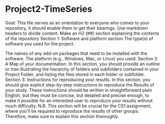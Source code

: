# Project2-TimeSeries

Goal: This file serves as an orientation to everyone who comes to your repository, it should enable them to get their bearings.
Use markdown headers to divide content.
Make an H2 (##) section explaining the contents of the repository
Section 1: Software and platform section
The type(s) of software you used for the project.

The names of any add-on packages that need to be installed with the software.
The platform (e.g., Windows, Mac, or Linux) you used.
Section 2: A Map of your documentation.
In this section, you should provide an outline or tree illustrating the hierarchy of folders and subfolders contained in your Project Folder, and listing the files stored in each folder or subfolder.
Section 3: Instructions for reproducing your results. 
In this section, you should give explicit step-by-step instructions to reproduce the Results of your study. These instructions should be written in straightforward plain English, but they must be concise, but detailed and precise enough, to make it possible for an interested user to reproduce your results without much difficulty. N.B. This section will be crucial for the CS1 assignment, where you'll be required to reproduce the results of other groups. Therefore, make sure to explain this section thoroughly. 

